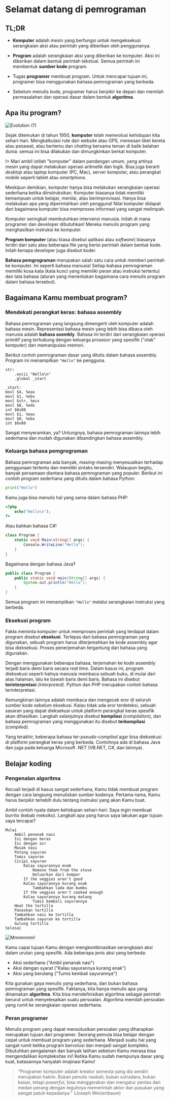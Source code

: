 # Selamat datang di pemrograman

## TL;DR

* **Komputer** adalah mesin yang berfungsi untuk mengeksekusi serangkaian aksi atau perintah yang diberikan oleh penggunanya.

* **Program** adalah serangkaian aksi yang diberikan ke komputer. Aksi ini diberikan dalam bentuk perintah tekstual. Semua perintah ini membentuk **sumber kode** program.

* Tugas **programer** membuat program. Untuk mencapai tujuan ini, programer bisa menggunakan bahasa pemrograman yang berbeda.

* Sebelum menulis kode, programer harus berpikir ke depan dan memilah permasalahan dan operasi dasar dalam bentuk **algoritma**.

## Apa itu program?

![Evolution (?)](images/intro02-01.jpg)

Sejak ditemukan di tahun 1950, **komputer** telah merevolusi kehidupan kita sehari-hari. Mengkalkulasi rute dari website atau GPS, memesan tiket kereta atau pesawat, atau bertemu dan *chatting* bersama teman di balik belahan dunia: semua ini bisa dilakukan dan dimungkinkan berkat komputer.

I> Mari ambil istilah "komputer" dalam pandangan umum, yang artinya mesin yang dapat melakukan operasi aritmetik dan logik. Bisa juga berarti *desktop* atau laptop komputer (PC, Mac), server komputer, atau perangkat *mobile* seperti tablet atau *smartphone*.

Meskipun demikian, komputer hanya bisa melakukan serangkaian operasi sederhana ketika diinstruksikan. Komputer biasanya tidak memiliki kemampuan untuk belajar, menilai, atau berimprovisasi. Hanya bisa melakukan apa yang diperintahkan oleh pengguna! Nilai komputer didapat dari bagaimana komputer bisa memproses informasi yang sangat melimpah.

Komputer seringkali membutuhkan intervensi manusia. Inilah di mana programer dan developer dibutuhkan! Mereka menulis program yang menghasilkan instruksi ke komputer.

**Program komputer** (atau biasa disebut aplikasi atau *software*) biasanya terdiri dari satu atau beberapa file yang berisi perintah dalam bentuk kode. Inilah kenapa developer juga disebut koder.

**Bahasa pemgrograman** merupakan salah satu cara untuk memberi perintah ke komputer. Ini seperti bahasa manusia! Setiap bahasa pemrograman memiliki kosa kata (kata kunci yang memiliki peran atau instruksi tertentu) dan tata bahasa (aturan yang menentukan bagaimana cara menulis program dalam bahasa tersebut).

## Bagaimana Kamu membuat program?

### Mendekati perangkat keras: bahasa assembly

Bahasa pemrograman yang langsung dimengerti oleh komputer adalah bahasa mesin. Representasi bahasa mesin yang lebih bisa dibaca oleh manusia adalah **bahasa asembly**. Bahasa ini terdiri dari serangkaian operasi primitif yang terhubung dengan keluarga prosesor yang spesifik ("otak" komputer) dan memanipulasi memori.

Berikut contoh pemrograman dasar yang ditulis dalam bahasa assembly. Program ini menampilkan `"Hello"` ke pengguna.

```assembly
str:
    .ascii "Hello\n"
    .global _start

_start:
movl $4, %eax
movl $1, %ebx
movl $str, %ecx
movl $8, %edx
int $0x80
movl $1, %eax
movl $0, %ebx
int $0x80
```
Sangat menyeramkan, ya? Untungnya, bahasa pemrograman lainnya lebih sederhana dan mudah digunakan dibandingkan bahasa assembly.

### Keluarga bahasa pemgrograman

Bahasa pemrograman ada banyak, masing-masing menyesuaikan terhadap penggunaan tertentu dan memiliki sintaks tersendiri. Walaupun begitu, banyak persamaan diantara bahasa pemrograman yang populer. Berikut ini contoh program sederhana yang ditulis dalam bahasa Python:

```python
print("Hello")
```
Kamu juga bisa menulis hal yang sama dalam bahasa PHP:

```php
<?php
    echo("Hello\n");
?>
```

Atau bahkan bahasa C#!

```csharp
class Program {
    static void Main(string[] args) {
        Console.WriteLine("Hello");
    }
}
```
Bagaimana dengan bahasa Java?

```java
public class Program {
    public static void main(String[] args) {
        System.out.println("Hello");
    }
}
```

Semua program ini menampilkan `"Hello"` melalui serangkaian instruksi yang berbeda.

### Eksekusi program

Fakta meminta komputer untuk memproses perintah yang terdapat dalam program disebut **eksekusi**. Terlepas dari bahasa pemrograman yang digunakan, sebuah program harus diterjemahkan ke kode assembly agar bisa dieksekusi. Proses penerjemahan tergantung dari bahasa yang digunakan.

Dengan menggunakan beberapa bahasa, terjemahan ke kode assembly terjadi baris demi baris secara *real time*. Dalam kasus ini, program dieksekusi seperti halnya manusia membaca sebuah buku, di mulai dari atas halaman, lalu ke bawah baris demi baris. Bahasa ini disebut **terinterpretasi** *(interpreted)*. Python dan PHP merupakan contoh bahasa terinterpretasi.

Kemungkinan lainnya adalah membaca dan mengecek eror di seluruh sumber kode sebelum eksekusi. Kalau tidak ada eror terdeteksi, sebuah sasaran yang dapat dieksekusi untuk platform perangkat keras spesifik akan dihasilkan. Langkah selanjutnya disebut **kompilasi** *(compilation)*, dan bahasa pemrograman yang menggunakan itu disebut **terkompilasi** *(compiled)*.

Yang terakhir, beberapa bahasa ter-*pseudo-compiled* agar bisa dieksekusi di platform perangkat keras yang berbeda. Contohnya ada di bahasa Java dan juga pada keluarga Microsoft .NET (VB.NET, C#, dan lainnya).

## Belajar koding

### Pengenalan algoritma

Kecuali terjadi di kasus sangat sederhana, Kamu tidak membuat program dengan cara langsung menuliskan sumber kodenya. Pertama-tama, Kamu harus berpikir terlebih dulu tentang instruksi yang akan Kamu buat.

Ambil contoh nyata dalam kehidupan sehari-hari: Saya ingin membuat burrito (kebab meksiko). Langkah apa yang harus saya lakukan agar tujuan saya tercapai?

```text
Mulai
    Ambil penanak nasi
    Isi dengan beras
    Isi dengan air
    Masak nasi
    Potong sayuran
    Tumis sayuran
    Cicipi sayuran
        Kalau sayurannya enak
            Remove them from the stove
            Keluarkan dari kompor
        If the veggies aren't good
        Kalau sayurannya kurang enak
            Tambahkan lada dan bumbu
        If the veggies aren't cooked enough
        Kalau sayurannya kurang matang
            Tumis kembali sayurannya
    Heat the tortilla
    Panaskan tortilla
    Tambahkan nasi ke tortilla
    Tambahkan sayuran ke tortilla
    Gulung tortilla
Selesai
```

![Mmmmmm!](images/intro02-02.jpg)

Kamu capai tujuan Kamu dengan mengkombinasikan serangkaian aksi dalam urutan yang spesifik. Ada beberapa jenis aksi yang berbeda:

* Aksi sederhana ("Ambil penanak nasi")
* Aksi dengan syarat ("Kalau sayurannya kurang enak")
* Aksi yang berulang ("Tumis kembali sayurannya")

Kita gunakan gaya menulis yang sederhana, dan bukan bahasa pemrograman yang spesifik. Faktanya, kita hanya menulis apa yang dinamakan **algoritma**. Kita bisa mendefinisikan algoritma sebagai perintah berurut untuk menyelesaikan suatu persoalan. Algoritma memilah persoalan yang rumit ke serangkaian operasi sederhana.

### Peran programer

Menulis program yang dapat mensolusikan persoalan yang diharapkan merupakan tujuan dari programer. Seorang pemula bisa belajar dengan cepat untuk membuat program yang sederhana. Menjadi suatu hal yang sangat rumit ketika program bervolusi dan menjadi sangat kompleks. Dibutuhkan pengalaman dan banyak latihan sebelum Kamu merasa bisa mengendalikan kompleksitas ini! Ketika Kamu sudah mempunya dasar yang kuat, batasannya hanyalah imajinasi Kamu!

> "Programer komputer adalah kreator semesta yang dia sendiri merupakan hakim. Bukan penulis naskah, bukan sutradara, bukan kaisar, tetapi *powerful*, bisa menggerakan dan mengatur pentas dan medan perang dengan teguhnya memerintah aktor dan pasukan yang sangat patuh kepadanya." (Joseph Weizenbaum)
